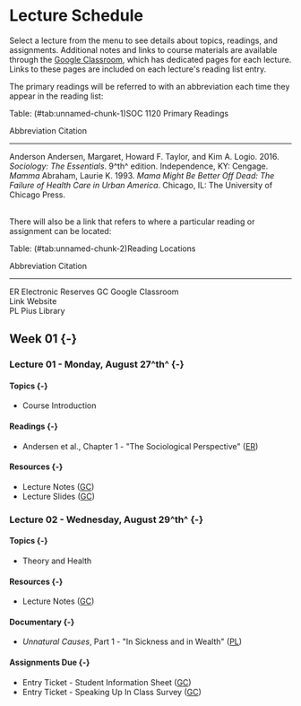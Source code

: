 # Lecture Schedule

Select a lecture from the menu to see details about topics, readings, and assignments. Additional notes and links to course materials are available through the [Google Classroom](https://classroom.google.com), which has dedicated pages for each lecture. Links to these pages are included on each lecture's reading list entry. 

The primary readings will be referred to with an abbreviation each time they appear in the reading list:


Table: (\#tab:unnamed-chunk-1)SOC 1120 Primary Readings

Abbreviation   Citation                                                                                                                                             
-------------  -----------------------------------------------------------------------------------------------------------------------------------------------------
Anderson       Andersen, Margaret, Howard F. Taylor, and Kim A. Logio. 2016. *Sociology: The Essentials*. 9^th^ edition. Independence, KY: Cengage.                 
*Mamma*        Abraham, Laurie K. 1993. *Mama Might Be Better Off Dead: The Failure of Health Care in Urban America*. Chicago, IL: The University of Chicago Press. 

<br>
There will also be a link that refers to where a particular reading or assignment can be located:


Table: (\#tab:unnamed-chunk-2)Reading Locations

Abbreviation   Citation            
-------------  --------------------
ER             Electronic Reserves 
GC             Google Classroom    
Link           Website             
PL             Pius Library        

## Week 01 {-}

### Lecture 01 - Monday, August 27^th^ {-}

#### Topics {-}

* Course Introduction

#### Readings {-}

* Andersen et al., Chapter 1 - "The Sociological Perspective" ([ER](http://eres.slu.edu/eres/coursepass.aspx?cid=4443))

#### Resources {-}

* Lecture Notes ([GC](https://classroom.google.com))
* Lecture Slides ([GC](https://classroom.google.com))

### Lecture 02 - Wednesday, August 29^th^ {-}

#### Topics {-}

* Theory and Health

#### Resources {-}

* Lecture Notes ([GC](https://classroom.google.com))

#### Documentary {-}

*  *Unnatural Causes*, Part 1 - "In Sickness and in Wealth" ([PL](http://ezp.slu.edu/login?url=http://search.ebscohost.com/login.aspx?direct=true&db=cat00825a&AN=slu.b4325118&site=eds-live))

#### Assignments Due {-}

* Entry Ticket - Student Information Sheet ([GC](https://classroom.google.com))
* Entry Ticket - Speaking Up In Class Survey ([GC](https://classroom.google.com))

